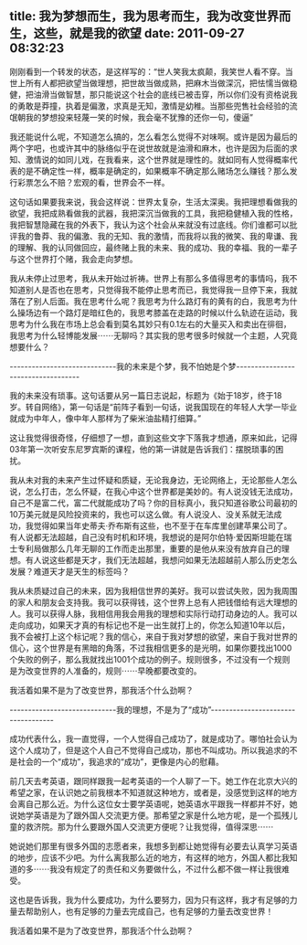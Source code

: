title: 我为梦想而生，我为思考而生，我为改变世界而生，这些，就是我的欲望
date: 2011-09-27 08:32:23
---

刚刚看到一个转发的状态，是这样写的：“世人笑我太疯颠，我笑世人看不穿。当世上所有人都把欲望当做理想，把世故当做成熟，把麻木当做深沉，把怯懦当做稳健，把油滑当做智慧，那只能说这个社会的底线已被击穿，所以你们没有资格说我的勇敢是莽撞，执着是偏激，求真是无知，激情是幼稚。当那些兜售社会经验的流氓朝我的梦想投来轻蔑一笑的时候，我会毫不犹豫的还你一句，傻逼”

我还能说什么呢，不知道怎么搞的，怎么看怎么觉得不对味啊。或许是因为最后的两个字吧，也或许其中的脉络似乎在说世故就是油滑和麻木，也许是因为后面的求知、激情说的如同儿戏，在我看来，这个世界就是理性的。就如同有人觉得概率代表的是不确定性一样，概率是确定的，如果概率不确定那么赌场怎么赚钱？那么发行彩票怎么不赔？宏观的看，世界会不一样。

这句话如果要我来说，我会这样说：世界太复杂，生活太深奥。我把理想看做我的欲望，我把成熟看做我的武器，我把深沉当做我的工具，我把稳健植入我的性格，我把智慧隐藏在我的外表下，我认为这个社会从来就没有过底线。你们谁都可以批评我的鲁莽、我的偏激、我的无知、我的激情，而我将以我的微笑、我的卑谦、我的理解、我的认同做回应，最终赌上我的未来、我的成功、我的幸福、我的一辈子与这个世界打个赌，我会走向梦想。

我从未停止过思考，我从未开始过祈祷。世界上有那么多值得思考的事情吗，我不知道别人是否也在思考，只觉得我不能停止思考而已，我觉得我一旦停下来，我就落在了别人后面。我在思考什么呢？我思考为什么路灯有的黄有的白，我思考为什么操场边有一个路灯是暗红色的，我思考膝盖在走路的时候以什么轨迹在运动，我思考为什么我在市场上总会看到莫名其妙只有0.1左右的大量买入和卖出在徘徊，我思考为什么轻博能发展⋯⋯无聊吗？其实我的思考很多时候就一个主题，人究竟想要什么？

-----------------------------我的未来是个梦，我不怕她是个梦-----------------------------------

我的未来没有琐事。这句话要从另一篇日志说起，标题为《始于18岁，终于18岁。转自网络》，第一句话是“前阵子看到一句话，说我国现在的年轻人大学一毕业就成为中年人，像中年人那样为了柴米油盐精打细算。”

这让我觉得很奇怪，仔细想了一想，直到这些文字下落我才想通，原来如此，记得03年第一次听安东尼罗宾斯的课程，他的第一讲就是告诉我们：摆脱琐事的困扰。

我从未对我的未来产生过怀疑和质疑，无论我身边，无论网络上，无论那些人怎么说，怎么打击，怎么怀疑，在我心中这个世界都是美妙的。有人说没钱无法成功，自己不是富二代，富二代就能成功了吗？你的目标真小，我只知道谷歌公司最初的10万美元就是风险投资来的，我也可以这么做。有人说没人、没关系就无法成功，我觉得如果当年史蒂夫·乔布斯有这些，也不至于在车库里创建苹果公司了。有人说都无法超越，自己没有时机和环境，我想说的是阿尔伯特·爱因斯坦能在瑞士专利局做那么几年无聊的工作而走出那里，重要的是他从来没有放弃自己的理想。有人说这些都是天才，我们无法超越，我想问如果无法超越前人那么历史怎么发展？难道天才是天生的标签吗？

我从未质疑过自己的未来，因为我相信世界的美好。我可以尝试失败，因为我周围的家人和朋友会支持我。我可以获得钱，这个世界上总有人把钱借给有远大理想的人。我可以获得人脉，我相信用我会用我的理想和实际行动打动身边的人。我可以走向成功，如果天才真的有标记也不是一出生就打上的，你怎么知道10年以后，我不会被打上这个标记呢？我的信心，来自于我对梦想的欲望，来自于我对世界的信心，这个世界是有黑暗的角落，不过我相信更多的是光明，如果你要找出1000个失败的例子，那么我就找出1001个成功的例子。规则很多，不过没有一个规则是为改变世界的人准备的，规则⋯⋯早晚都要改变的。

我活着如果不是为了改变世界，那我活个什么劲啊？

-----------------------------我的理想，不是为了“成功”-----------------------------------

成功代表什么，我一直觉得，一个人觉得自己成功了，就是成功了。哪怕社会认为这个人成功了，但是这个人自己不觉得自己成功，那也不叫成功。所以我追求的不是社会的一个“成功”，我追求的“成功”，更像是内心的慰藉。

前几天去考英语，跟同样跟我一起考英语的一个人聊了一下。她工作在北京大兴的希望之家，在认识她之前我根本不知道就这种地方，或者是，没感觉到这样的地方会离自己那么近。为什么这位女士要学英语呢，她英语水平跟我一样都并不好，她说她学英语是为了跟外国人交流更方便。那希望之家是什么地方呢，是一个孤残儿童的救济院。那为什么要跟外国人交流更方便呢？让我觉得，值得深思⋯⋯

她说她们那里有很多外国的志愿者来，我想多到都让她觉得有必要去认真学习英语的地步，应该不少吧。为什么离我那么近的地方，有这样的地方，外国人都比我知道的多⋯⋯我没有规定了的责任和义务要做什么，不过什么都不做一样让我很难受。

这也是告诉我，我为什么要成功，为什么要努力，因为只有这样，我才有足够的力量去帮助别人，也有足够的力量去完成自己，也有足够的力量去改变世界！

我活着如果不是为了改变世界，那我活个什么劲啊？
